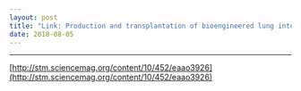 ```yaml
---
layout: post
title: "Link: Production and transplantation of bioengineered lung into a large-animal model"
date: 2018-08-05
---
```


---
 [http://stm.sciencemag.org/content/10/452/eaao3926](http://stm.sciencemag.org/content/10/452/eaao3926)
 <script language="javascript">window.location.href = "http://stm.sciencemag.org/content/10/452/eaao3926"</script>

